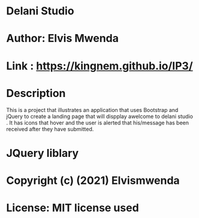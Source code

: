 # Delani Studio

# Author: Elvis Mwenda

# Link :  https://kingnem.github.io/IP3/

# Description
This is a project that illustrates an application
that uses Bootstrap and jQuery to create a landing page 
that will dispplay awelcome to delani studio .
It has icons that hover and the user is alerted that 
his/message has been received after they have submitted.

# JQuery liblary
# Copyright (c) (2021) Elvismwenda
# License: MIT license used
